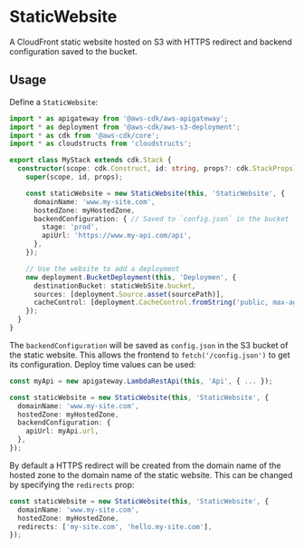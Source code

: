 # StaticWebsite

A CloudFront static website hosted on S3 with HTTPS redirect and backend configuration
saved to the bucket.

## Usage

Define a `StaticWebsite`:

```ts
import * as apigateway from '@aws-cdk/aws-apigateway';
import * as deployment from '@aws-cdk/aws-s3-deployment';
import * as cdk from '@aws-cdk/core';
import * as cloudstructs from 'cloudstructs';

export class MyStack extends cdk.Stack {
  constructor(scope: cdk.Construct, id: string, props?: cdk.StackProps) {
    super(scope, id, props);

    const staticWebsite = new StaticWebsite(this, 'StaticWebsite', {
      domainName: 'www.my-site.com',
      hostedZone: myHostedZone,
      backendConfiguration: { // Saved to `config.json` in the bucket
        stage: 'prod',
        apiUrl: 'https://www.my-api.com/api',
      },
    });

    // Use the website to add a deployment
    new deployment.BucketDeployment(this, 'Deploymen', {
      destinationBucket: staticWebSite.bucket,
      sources: [deployment.Source.asset(sourcePath)],
      cacheControl: [deployment.CacheControl.fromString('public, max-age=31536000, immutable')],
    });
  }
}
```

The `backendConfiguration` will be saved as `config.json` in the S3 bucket of the
static website. This allows the frontend to `fetch('/config.json')` to get its
configuration. Deploy time values can be used:

```ts
const myApi = new apigateway.LambdaRestApi(this, 'Api', { ... });

const staticWebsite = new StaticWebsite(this, 'StaticWebsite', {
  domainName: 'www.my-site.com',
  hostedZone: myHostedZone,
  backendConfiguration: {
    apiUrl: myApi.url,
  },
});
```

By default a HTTPS redirect will be created from the domain name of the hosted
zone to the domain name of the static website. This can be changed by specifying
the `redirects` prop:

```ts
const staticWebsite = new StaticWebsite(this, 'StaticWebsite', {
  domainName: 'www.my-site.com',
  hostedZone: myHostedZone,
  redirects: ['my-site.com', 'hello.my-site.com'],
});
```
